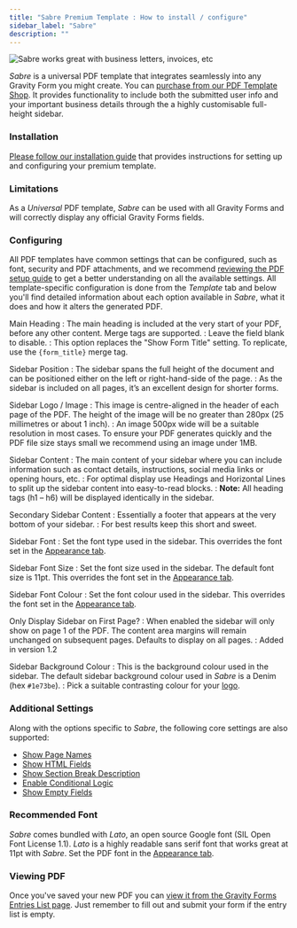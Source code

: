 ```yaml
---
title: "Sabre Premium Template : How to install / configure"
sidebar_label: "Sabre"
description: ""
---
```


![Sabre works great with business letters, invoices, etc](https://resources.gravitypdf.com/uploads/edd/2017/03/sabre-2.png)

*Sabre* is a universal PDF template that integrates seamlessly into any Gravity Form you might create. You can [purchase from our PDF Template Shop](https://gravitypdf.com/shop/sabre/). It provides functionality to include both the submitted user info and your important business details through the a highly customisable full-height sidebar.

### Installation

[Please follow our installation guide](shop-installing-upgrading-premium-templates.md) that provides instructions for setting up and configuring your premium template.

### Limitations

As a *Universal* PDF template, *Sabre* can be used with all Gravity Forms and will correctly display any official Gravity Forms fields.

### Configuring

All PDF templates have common settings that can be configured, such as font, security and PDF attachments, and we recommend [reviewing the PDF setup guide](user-setup-pdf.md) to get a better understanding on all the available settings. All template-specific configuration is done from the *Template* tab and below you'll find detailed information about each option available in *Sabre*, what it does and how it alters the generated PDF.

Main Heading
:    The main heading is included at the very start of your PDF, before any other content. Merge tags are supported.
:    Leave the field blank to disable.
:    This option replaces the "Show Form Title" setting. To replicate, use the `{form_title}` merge tag.

Sidebar Position
:    The sidebar spans the full height of the document and can be positioned either on the left or right-hand-side of the page.
:    As the sidebar is included on all pages, it’s an excellent design for shorter forms.

Sidebar Logo / Image
:    This image is centre-aligned in the header of each page of the PDF. The height of the image will be no greater than 280px (25 millimetres or about 1 inch).
:    An image 500px wide will be a suitable resolution in most cases. To ensure your PDF generates quickly and the PDF file size stays small we recommend using an image under 1MB.

Sidebar Content
:    The main content of your sidebar where you can include information such as contact details, instructions, social media links or opening hours, etc.
:    For optimal display use Headings and Horizontal Lines to split up the sidebar content into easy-to-read blocks.
:    **Note:** All heading tags (h1 – h6) will be displayed identically in the sidebar.

Secondary Sidebar Content
:    Essentially a footer that appears at the very bottom of your sidebar.
:    For best results keep this short and sweet.

Sidebar Font
:    Set the font type used in the sidebar. This overrides the font set in the [Appearance tab](user-setup-pdf.md#appearance-tab).

Sidebar Font Size
:    Set the font size used in the sidebar. The default font size is 11pt. This overrides the font set in the [Appearance tab](user-setup-pdf.md#appearance-tab).

Sidebar Font Colour
:    Set the font colour used in the sidebar. This overrides the font set in the [Appearance tab](user-setup-pdf.md#appearance-tab).

Only Display Sidebar on First Page?
:    When enabled the sidebar will only show on page 1 of the PDF. The content area margins will remain unchanged on subsequent pages. Defaults to display on all pages.
:    Added in version 1.2

Sidebar Background Colour
:    This is the background colour used in the sidebar. The default sidebar background colour used in *Sabre* is a Denim (hex `#1e73be`).
:    Pick a suitable contrasting colour for your [logo](#logo).

### Additional Settings

Along with the options specific to *Sabre*, the following core settings are also supported:

* [Show Page Names](user-setup-pdf.md#show-page-names)
* [Show HTML Fields](user-setup-pdf.md#show-html-fields)
* [Show Section Break Description](user-setup-pdf.md#show-section-break-description)
* [Enable Conditional Logic](user-setup-pdf.md#enable-conditional-logic)
* [Show Empty Fields](user-setup-pdf.md#show-empty-fields)

### Recommended Font

*Sabre* comes bundled with *Lato*, an open source Google font (SIL Open Font License 1.1). *Lato* is a highly readable sans serif font that works great at 11pt with *Sabre*. Set the PDF font in the [Appearance tab](user-setup-pdf.md#appearance-tab).

### Viewing PDF

Once you've saved your new PDF you can [view it from the Gravity Forms Entries List page](user-viewing-pdfs.md). Just remember to fill out and submit your form if the entry list is empty.
